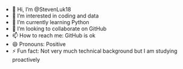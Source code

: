 - 👋 Hi, I’m @StevenLuk18
- 👀 I’m interested in coding and data
- 🌱 I’m currently learning Python
- 💞️ I’m looking to collaborate on GitHub
- 📫 How to reach me: GitHub is ok
- 😄 Pronouns: Positive
- ⚡ Fun fact: Not very much technical background but I am studying proactively

<!---
StevenLuk18/StevenLuk18 is a ✨ special ✨ repository because its `README.md` (this file) appears on your GitHub profile.
You can click the Preview link to take a look at your changes.
--->
